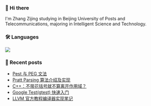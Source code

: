 ### 👋 Hi there 

I'm Zhang Zijing studying in Beijing University of Posts and Telecommunications, majoring in Intelligent Science and Technology.

### 🛠 Languages

![](https://skillicons.dev/icons?i=go,python,c,cpp,cs,js,ts,java,rust,ocaml,bash)

### 📜 Recent posts

<!-- BLOG-POST-LIST:START -->
- [Pest 与 PEG 文法](https://www.less-bug.com/posts/pest-and-peg-grammars/)
- [Pratt Parsing 算法介绍及实现](https://www.less-bug.com/posts/pratt-parsing-introduction-and-implementation-in-typescript/)
- [C++：不带花括号就不算离开作用域？](https://www.less-bug.com/posts/cpp-scope-when-no-curly-braces/)
- [Google Test&lpar;gtest&rpar; 快速入门](https://www.less-bug.com/posts/google-test-gtest-quick-start/)
- [LLVM 官方教程编译器实现笔记](https://www.less-bug.com/posts/llvm-official-tutorial-compiler-implementation-notes/)
<!-- BLOG-POST-LIST:END -->

<!--
**pluveto/pluveto** is a ✨ _special_ ✨ repository because its `README.md` (this file) appears on your GitHub profile.

Here are some ideas to get you started:

- 🔭 I’m currently working on ...
- 🌱 I’m currently learning ...
- 👯 I’m looking to collaborate on ...
- 🤔 I’m looking for help with ...
- 💬 Ask me about ...
- 📫 How to reach me: ...
- 😄 Pronouns: ...
- ⚡ Fun fact: ...
-->
